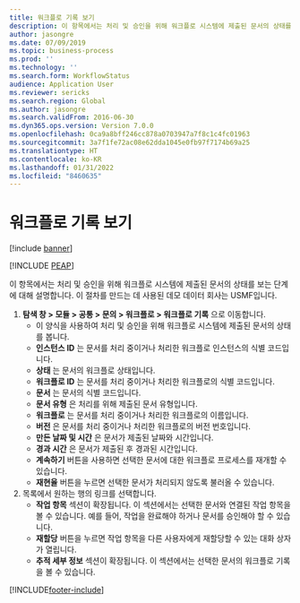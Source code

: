 ```yaml
---
title: 워크플로 기록 보기
description: 이 항목에서는 처리 및 승인을 위해 워크플로 시스템에 제출된 문서의 상태를 보는 단계에 대해 설명합니다.
author: jasongre
ms.date: 07/09/2019
ms.topic: business-process
ms.prod: ''
ms.technology: ''
ms.search.form: WorkflowStatus
audience: Application User
ms.reviewer: sericks
ms.search.region: Global
ms.author: jasongre
ms.search.validFrom: 2016-06-30
ms.dyn365.ops.version: Version 7.0.0
ms.openlocfilehash: 0ca9a8bff246cc878a0703947a7f8c1c4fc01963
ms.sourcegitcommit: 3a7f1fe72ac08e62dda1045e0fb97f7174b69a25
ms.translationtype: HT
ms.contentlocale: ko-KR
ms.lasthandoff: 01/31/2022
ms.locfileid: "8460635"
---
```

# <a name="view-workflow-history"></a>워크플로 기록 보기

[!include [banner](../../includes/banner.md)]


[!INCLUDE [PEAP](../../../../includes/peap-1.md)]

이 항목에서는 처리 및 승인을 위해 워크플로 시스템에 제출된 문서의 상태를 보는 단계에 대해 설명합니다. 이 절차를 만드는 데 사용된 데모 데이터 회사는 USMF입니다.

1. **탐색 창 > 모듈 > 공통 > 문의 > 워크플로 > 워크플로 기록** 으로 이동합니다.
    - 이 양식을 사용하여 처리 및 승인을 위해 워크플로 시스템에 제출된 문서의 상태를 봅니다.  
    - **인스턴스 ID** 는 문서를 처리 중이거나 처리한 워크플로 인스턴스의 식별 코드입니다.  
    - **상태** 는 문서의 워크플로 상태입니다.  
    - **워크플로 ID** 는 문서를 처리 중이거나 처리한 워크플로의 식별 코드입니다.  
    - **문서** 는 문서의 식별 코드입니다.  
    - **문서 유형** 은 처리를 위해 제출된 문서 유형입니다.  
    - **워크플로** 는 문서를 처리 중이거나 처리한 워크플로의 이름입니다.  
    - **버전** 은 문서를 처리 중이거나 처리한 워크플로의 버전 번호입니다.  
    - **만든 날짜 및 시간** 은 문서가 제출된 날짜와 시간입니다.  
    - **경과 시간** 은 문서가 제출된 후 경과된 시간입니다.  
    - **계속하기** 버튼을 사용하면 선택한 문서에 대한 워크플로 프로세스를 재개할 수 있습니다.  
    - **재현율** 버튼을 누르면 선택한 문서가 처리되지 않도록 불러올 수 있습니다.   
2. 목록에서 원하는 행의 링크를 선택합니다.
    - **작업 항목** 섹션이 확장됩니다. 이 섹션에서는 선택한 문서와 연결된 작업 항목을 볼 수 있습니다. 예를 들어, 작업을 완료해야 하거나 문서를 승인해야 할 수 있습니다.  
    - **재할당** 버튼을 누르면 작업 항목을 다른 사용자에게 재할당할 수 있는 대화 상자가 열립니다.  
    - **추적 세부 정보** 섹션이 확장됩니다. 이 섹션에서는 선택한 문서의 워크플로 기록을 볼 수 있습니다.  



[!INCLUDE[footer-include](../../../../includes/footer-banner.md)]
